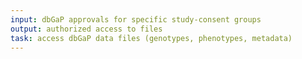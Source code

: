 ```yaml
---
input: dbGaP approvals for specific study-consent groups
output: authorized access to files
task: access dbGaP data files (genotypes, phenotypes, metadata)
---
```


